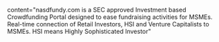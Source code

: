 content="nasdfundy.com is a SEC approved Investment based Crowdfunding Portal designed to ease fundraising activities for MSMEs. Real-time connection of Retail Investors, HSI and Venture Capitalists to MSMEs.
        HSI means Highly Sophisticated Investor"
